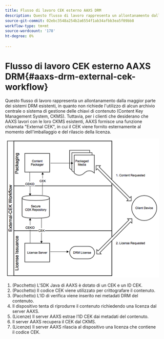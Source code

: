```yaml
---
title: Flusso di lavoro CEK esterno AAXS DRM
description: Questo flusso di lavoro rappresenta un allontanamento dalla maggior parte dei sistemi DRM esistenti, in quanto non richiede l'utilizzo di alcun archivio centrale o sistema di gestione delle chiavi di contenuto (Content Key Management System, CKMS)
source-git-commit: 02ebc3548a254b2a6554f1ab34afbb3ea5f09bb8
workflow-type: tm+mt
source-wordcount: '178'
ht-degree: 0%

---
```


# Flusso di lavoro CEK esterno AAXS DRM{#aaxs-drm-external-cek-workflow}

Questo flusso di lavoro rappresenta un allontanamento dalla maggior parte dei sistemi DRM esistenti, in quanto non richiede l&#39;utilizzo di alcun archivio centrale o sistema di gestione delle chiavi di contenuto (Content Key Management System, CKMS). Tuttavia, per i clienti che desiderano che AAXS lavori con le loro CKMS esistenti, AAXS fornisce una funzione chiamata &quot;External CEK&quot;, in cui il CEK viene fornito esternamente al momento dell&#39;imballaggio e del rilascio della licenza.

![](assets/ECEK_Workflow.PNG)

1. (Pacchetto) L’SDK Java di AAXS è dotato di un CEK e un ID CEK.
1. (Pacchetto) Il codice CEK viene utilizzato per crittografare il contenuto.
1. (Pacchetto) L’ID di verifica viene inserito nei metadati DRM del contenuto.
1. Il dispositivo tenta di riprodurre il contenuto richiedendo una licenza dal server AAXS.
1. (Licenze) Il server AAXS estrae l’ID CEK dai metadati del contenuto.
1. Il server AAXS recupera il CEK dal CKMS.
1. (Licenze) Il server AAXS rilascia al dispositivo una licenza che contiene il codice CEK.
